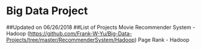 # Big Data Project

##Updated on 06/26/2018
##List of Projects
Movie Recommender System - Hadoop (https://github.com/Frank-W-Yu/Big-Data-Projects/tree/master/RecommenderSystem/Hadoop)
Page Rank - Hadoop
